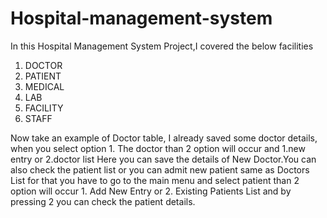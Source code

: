 # Hospital-management-system

In this Hospital Management System Project,I covered the below facilities

1. DOCTOR
2. PATIENT
3. MEDICAL 
4. LAB
5. FACILITY
6. STAFF 

Now take an example of Doctor table, I already saved some doctor details, when you select option 1. The doctor than 2 option will occur and 1.new entry or 2.doctor list Here you can save the details of New Doctor.You can also check the patient list or you can admit new patient same as Doctors List for that you have to go to the main menu and select patient than 2 option will occur 1. Add New Entry or 2. Existing Patients List and by pressing 2 you can check the patient details.
